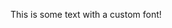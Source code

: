 <span style="@import url('https://fonts.googleapis.com/css2?family=Anta&display=swap') font-family: 'Anta', sans serif;">This is some text with a custom font!</span>